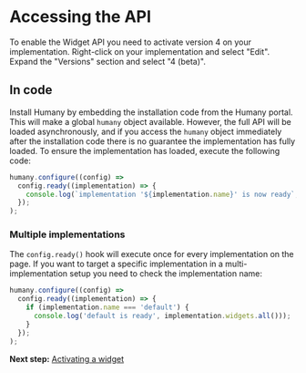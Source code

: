 # Accessing the API
To enable the Widget API you need to activate version 4 on your implementation. Right-click on your implementation and select "Edit". Expand the "Versions" section and select "4 (beta)".

## In code
Install Humany by embedding the installation code from the Humany portal. This will make a global `humany` object available. However, the full API will be loaded asynchronously, and if you access the `humany` object immediately after the installation code there is no guarantee the implementation has fully loaded. To ensure the implementation has loaded, execute the following code:
```javascript
humany.configure((config) => 
  config.ready((implementation) => {
    console.log(`implementation '${implementation.name}' is now ready`, implementation);
  });
);
```

### Multiple implementations
The `config.ready()` hook will execute once for every implementation on the page. If you want to target a specific implementation in a multi-implementation setup you need to check the implementation name:

```javascript
humany.configure((config) => 
  config.ready((implementation) => {
    if (implementation.name === 'default') {
      console.log('default is ready', implementation.widgets.all()));
    }
  });
);
```

**Next step:** [Activating a widget](activate-widget.md)